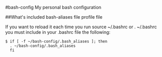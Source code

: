 #bash-config
My personal bash configuration

##What's included
bash-aliases file
profile file

If you want to reload it each time you run 
source ~/.bashrc or . ~/.bashrc
you must include in your .bashrc file the following:


	$ if [ -f ~/bash-config/.bash_aliases ]; then
      . ~/bash-config/.bash_aliases
      fi







